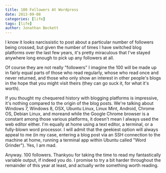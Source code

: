 ```yaml
---
title: 100 Followers At Wordpress
date: 2013-09-08
categories: [life]
tags: [life]
author: Jonathan Beckett
---
```


I know it looks narcissistic to post about a particular number of followers being crossed, but given the number of times I have switched blog platforms over the last few years, it's pretty miraculous that I've stayed anywhere long enough to pick up any followers at all.

Of course they are not really "followers" I imagine the 100 will be made up in fairly equal parts of those who read regularly, whose who read once and never returned, and those who only show an interest in other people's blogs in the hope that you might visit theirs (they can go suck it, for what it's worth).

If you thought my chequered history with blogging platforms is impressive, it's nothing compared to the origin of the blog posts. We're talking about Windows 7, Windows 8, OSX, Ubuntu Linux, Linux Mint, Android, Chrome OS, Debian Linux, and moreand while the Google Chrome browser is a constant among those various platforms, it doesn't mean I always used the web editor either. I'm equally at home using a text editor, a terminal, or a fully-blown word processor. I will admit that the geekiest option will always appeal to me (in my case, entering a blog post via an SSH connection to the machine at home, running a terminal app within Ubuntu called "Word Grinder"). Yes, I am mad.

Anyway. 100 followers. Thankyou for taking the time to read my fantastically variable output, if indeed you do. I promise to try a bit harder throughout the remainder of this year at least, and actually write something worth reading.